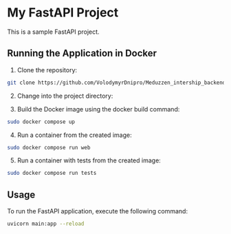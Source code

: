 # My FastAPI Project

This is a sample FastAPI project.

## Running the Application in Docker

1. Clone the repository:
```bash
git clone https://github.com/VolodymyrDnipro/Meduzzen_intership_backend.git
``` 

2. Change into the project directory:

3. Build the Docker image using the docker build command:
```bash
sudo docker compose up
``` 
4. Run a container from the created image:
```bash
sudo docker compose run web
``` 
5. Run a container with tests from the created image:
```bash
sudo docker compose run tests
```


## Usage

To run the FastAPI application, execute the following command:

```bash
uvicorn main:app --reload
```
